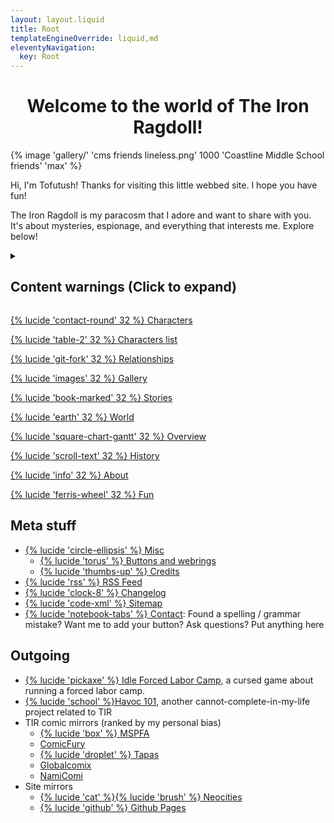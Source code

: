 ```yaml
---
layout: layout.liquid
title: Root
templateEngineOverride: liquid,md
eleventyNavigation:
  key: Root
---
```

<link rel="stylesheet" href="/css/home.css"/>
<h1 style="text-align: center;">Welcome to the world of The Iron Ragdoll!</h1>
{% image 'gallery/' 'cms friends lineless.png' 1000 'Coastline Middle School friends' 'max' %}

Hi, I'm Tofutush! Thanks for visiting this little webbed site. I hope you have fun!

The Iron Ragdoll is my paracosm that I adore and want to share with you. It's about mysteries, espionage, and everything that interests me. Explore below!

<details>
  <summary><h2>Content warnings (Click to expand)</h2></summary>
  <p>This site and its contents feature strong language, cartoon violence, and occasional mature themes. Viewer discretion is advised.</p>
  <p>It should be obvious that I do not agree with everything presented on this site, such as the opinions and actions of the characters. Even a lot of the out-of-character content is written with an exaggerated joking tone. Don't treat it so seriously.</p>
  <p>Also: This site uses Javascript for theme switching, section expanding, gallery popups, and filtering! It should be fine to view most other things with JS disabled.</p>
</details>
<div class="grid">
  <a class="big" href="/characters/">
    <div class="card" style="background-image: url('{{ "/img/gallery/sparky pop.png" | htmlBaseUrl }}');"><p>{% lucide 'contact-round' 32 %} Characters</p></div>
  </a>
  <a href="/characters/list/">
    <div class="card" style="background-image: url('{{ "/img/gallery/cosmo pop.png" | htmlBaseUrl }}');"><p>{% lucide 'table-2' 32 %} Characters list</p></div>
  </a>
  <a href="/characters/relationships/">
    <div class="card" style="background-image: url('{{ "/img/gallery/tephra pop.png" | htmlBaseUrl }}');"><p>{% lucide 'git-fork' 32 %} Relationships</p></div>
  </a>
  <a href="/gallery/">
    <div class="card" style="background-image: url('{{ "/img/gallery/goose pop.png" | htmlBaseUrl }}');"><p>{% lucide 'images' 32 %} Gallery</p></div>
  </a>
  <a href="/stories/">
    <div class="card" style="background-image: url('{{ "/img/gallery/pumpkin pop.png" | htmlBaseUrl }}');"><p>{% lucide 'book-marked' 32 %} Stories</p></div>
  </a>
  <a class="big" href="/world/">
    <div class="card" style="background-image: url('{{ "/img/gallery/buttercup pop.png" | htmlBaseUrl }}');"><p>{% lucide 'earth' 32 %} World</p></div>
  </a>
  <a href="/world/overview/">
    <div class="card" style="background-image: url('{{ "/img/gallery/melody pop.png" | htmlBaseUrl }}');"><p>{% lucide 'square-chart-gantt' 32 %} Overview</p></div>
  </a>
  <a href="/world/history/">
    <div class="card" style="background-image: url('{{ "/img/gallery/alaska pop.png" | htmlBaseUrl }}');"><p>{% lucide 'scroll-text' 32 %} History</p></div>
  </a>
  <a href="/about/">
    <div class="card" style="background-image: url('{{ "/img/gallery/qibli pop.png" | htmlBaseUrl }}');"><p>{% lucide 'info' 32 %} About</p></div>
  </a>
  <a href="/fun/">
    <div class="card" style="background-image: url('{{ "/img/gallery/guillotine pop.png" | htmlBaseUrl }}');"><p>{% lucide 'ferris-wheel' 32 %} Fun</p></div>
  </a>
</div>

## Meta stuff

- [{% lucide 'circle-ellipsis' %} Misc](/misc/)
  - [{% lucide 'torus' %} Buttons and webrings](/misc/links/)
  - [{% lucide 'thumbs-up' %} Credits](/misc/credits/)
- [{% lucide 'rss' %} RSS Feed](/feed.xml/)
- [{% lucide 'clock-8' %} Changelog](/changelog/)
- [{% lucide 'code-xml' %} Sitemap](/sitemap/)
- [{% lucide 'notebook-tabs' %} Contact](/contact/): Found a spelling / grammar mistake? Want me to add your button? Ask questions? Put anything here

## Outgoing

- [{% lucide 'pickaxe' %} Idle Forced Labor Camp](https://tofutush.github.io/idlegame), a cursed game about running a forced labor camp.
- [{% lucide 'school' %}Havoc 101](https://tofutush.github.io/havoc101), another cannot-complete-in-my-life project related to TIR
- TIR comic mirrors (ranked by my personal bias)
  - [{% lucide 'box' %} MSPFA](https://mspfa.com/?s=50350&p=1)
  - [ComicFury](https://the-iron-ragdoll.thecomicseries.com)
  - [{% lucide 'droplet' %} Tapas](https://tapas.io/series/The-Iron-Ragdoll)
  - [Globalcomix](https://globalcomix.com/c/the-iron-ragdoll)
  - [NamiComi](https://namicomi.com/en/title/EGyt8a6z/the-iron-ragdoll/chapters?lang=en)
- Site mirrors
  - [{% lucide 'cat' %}{% lucide 'brush' %} Neocities](https://neocities.org/site/tofutush)
  - [{% lucide 'github' %} Github Pages](https://tofutush.github.io/The-Iron-Ragdoll)
